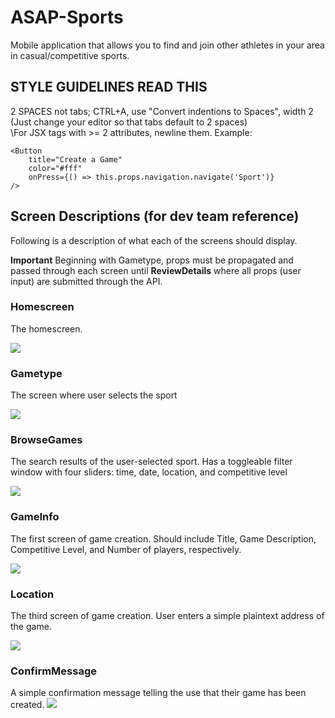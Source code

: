 # ASAP-Sports
Mobile application that allows you to find and join other athletes in your area in casual/competitive sports.

## STYLE GUIDELINES **READ THIS**
2 SPACES not tabs; CTRL+A, use "Convert indentions to Spaces", width 2 (Just change your editor so that tabs default to 2 spaces)\
\For JSX tags with >= 2 attributes, newline them.
Example:
```
<Button
    title="Create a Game"
    color="#fff"
    onPress={() => this.props.navigation.navigate('Sport')}
/>
````

## Screen Descriptions (for dev team reference)
Following is a description of what each of the screens should display.

**Important**
Beginning with Gametype, props must be propagated and passed through each screen until **ReviewDetails** where all props (user input) are submitted through the API.

### Homescreen
The homescreen.

![](screenshots/homescreen.PNG)

### Gametype
The screen where user selects the sport

![](screenshots/sport.PNG)

### BrowseGames
The search results of the user-selected sport. Has a toggleable filter window with four sliders: time, date, location, and competitive level

![](screenshots/filterloc.PNG)

### GameInfo
The first screen of game creation. Should include Title, Game Description, Competitive Level, and Number of players, respectively.

![](screenshots/gameinfo.PNG)


### Location
The third screen of game creation. User enters a simple plaintext address of the game.

![](screenshots/location.PNG)


### ConfirmMessage
A simple confirmation message telling the use that their game has been created.
![](screenshots/confirmation.PNG)
